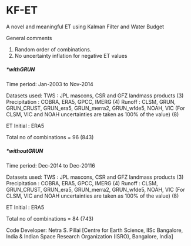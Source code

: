 # KF-ET
A novel and meaningful ET using Kalman Filter and Water Budget

General comments
1. Random order of combinations.
2. No uncertainty inflation for negative ET values

##### *withGRUN

Time period: Jan-2003 to Nov-2014

Datasets used:
TWS : JPL mascons, CSR and GFZ landmass products (3)
Precipitation : COBRA, ERA5, GPCC, IMERG (4)
Runoff : CLSM, GRUN, GRUN_CRUST, GRUN_era5, GRUN_merra2, GRUN_wfde5, NOAH, VIC (For CLSM, VIC and NOAH uncertainties are taken as 100% of the value) (8)

ET Initial : ERA5

Total no of combinations = 96 (8*4*3)

##### *withoutGRUN

Time period: Dec-2014 to Dec-20116

Datasets used:
TWS : JPL mascons, CSR and GFZ landmass products (3)
Precipitation : COBRA, ERA5, GPCC, IMERG (4)
Runoff : CLSM, GRUN_CRUST, GRUN_era5, GRUN_merra2, GRUN_wfde5, NOAH, VIC (For CLSM, VIC and NOAH uncertainties are taken as 100% of the value) (8)

ET Initial : ERA5

Total no of combinations = 84 (7*4*3)

Code Developer:
Netra S. Pillai
[Centre for Earth Science, IISc Bangalore, India &
Indian Space Research Organization (ISRO), Bangalore, India]
